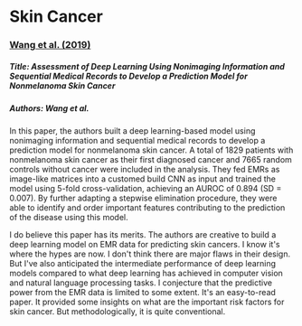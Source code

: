 # Skin Cancer

### [Wang et al. (2019)](https://doi.org/10.1001/jamadermatol.2019.2335)

##### Title: Assessment of Deep Learning Using Nonimaging Information and Sequential Medical Records to Develop a Prediction Model for Nonmelanoma Skin Cancer

##### Authors: Wang et al. 

In this paper, the authors built a deep learning-based model using nonimaging information and sequential medical records to develop a prediction model for nonmelanoma skin cancer. A total of 1829 patients with nonmelanoma skin cancer as their first diagnosed cancer and 7665 random controls without cancer were included in the analysis. They fed EMRs as image-like matrices into a customed build CNN as input and trained the model using 5-fold cross-validation, achieving an AUROC of 0.894 (SD = 0.007).  By further adapting a stepwise elimination procedure, they were able to identify and order important features contributing to the prediction of the disease using this model.

I do believe this paper has its merits. The authors are creative to build a deep learning model on EMR data for predicting skin cancers. I know it's where the hypes are now. I don't think there are major flaws in their design. But I've also anticipated the intermediate performance of deep learning models compared to what deep learning has achieved in computer vision and natural language processing tasks. I conjecture that the predictive power from the EMR data is limited to some extent. It's an easy-to-read paper. It provided some insights on what are the important risk factors for skin cancer. But methodologically, it is quite conventional.